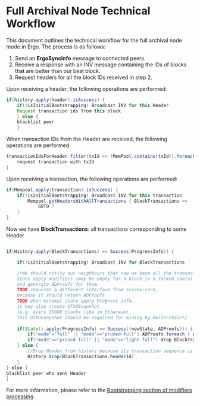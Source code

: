 # Full Archival Node Technical Workflow

This document outlines the technical workflow for the full archival node mode in Ergo. The process is as follows:

1. Send an **ErgoSyncInfo** message to connected peers.
2. Receive a response with an INV message containing the IDs of blocks that are better than our best block.
3. Request headers for all the block IDs received in step 2.

Upon receiving a header, the following operations are performed:


```java
if(history.apply(header).isSuccess) {
    if(!isInitialBootstrapping) Broadcast INV for this Header
    Request transaction ids from this block
    } else {
    blacklist peer
    }
```


When transaction IDs from the Header are received, the following operations are performed:

```java
transactionIdsForHeader.filter(txId => !MemPool.contains(txId)).foreach { txId =>
    request transaction with txId
}
```

Upon receiving a transaction, the following operations are performed:

```java
if(Mempool.apply(transaction).isSuccess) {
    if(!isInitialBootstrapping) Broadcast INV for this transaction
        Mempool.getHeadersWithAllTransactions { BlockTransactions =>
            GOTO 7
    }
}
```

Now we have **BlockTransactions**: all transactions corresponding to some Header

```java

if(History.apply(BlockTransactions) == Success(ProgressInfo)) {

    if(!isInitialBootstrapping) Broadcast INV for BlockTransactions

    /*We should notify our neighbours that now we have all the transactions
    State apply modifiers (may be empty for a block in a forked chain)
    and generate ADProofs for them.
    TODO requires a different interface from scorex-core,
    because it should return ADProofs
    TODO when minimal state apply Progress info,
    it may also create UTXOSnapshot
    (e.g. every 30000 blocks like in Ethereum).
    This UTXOSnapshot should be required for mining by Rollerchain*/
    
    if(State().apply(ProgressInfo) == Success((newState, ADProofs))) {
        if("mode"="full" || "mode"=="pruned-full") ADProofs.foreach ( ADProof => History.apply(ADProof))
        if("mode"=="pruned-full" || "mode"=="light-full") drop BlockTransactions and ADProofs older than BlocksToKeep
    } else {
        //Drop Header from history because its transaction sequence is not valid
        History.drop(BlockTransactions.headerId)
    }
} else {
blacklist peer who sent Header
}
```
For more information, please refer to the [Bootstrapping section of modifiers processing](modifiers-processing.md#bootstraping).